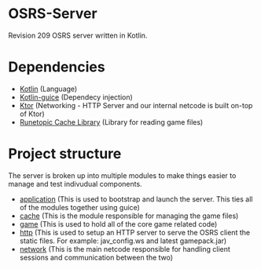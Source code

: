 # OSRS-Server

Revision 209 OSRS server written in Kotlin.

# Dependencies
- [Kotlin](https://kotlinlang.org/docs/home.html) (Language)
- [Kotlin-guice](https://github.com/misfitlabsdev/kotlin-guice) (Dependecy injection)
- [Ktor](https://ktor.io/) (Networking - HTTP Server and our internal netcode is built on-top of Ktor)
- [Runetopic Cache Library](https://github.com/runetopic/cache-lib) (Library for reading game files)

# Project structure

The server is broken up into multiple modules to make things easier to manage and test indivudual components.

- [application](/application) (This is used to bootstrap and launch the server. This ties all of the modules together using guice)
- [cache](/cache) (This is the module responsible for managing the game files)
- [game](/game) (This is used to hold all of the core game related code)
- [http](/http) (This is used to setup an HTTP server to serve the OSRS client the static files. For example: jav_config.ws and latest gamepack.jar)
- [network](/network) (This is the main netcode responsible for handling client sessions and communication between the two)

